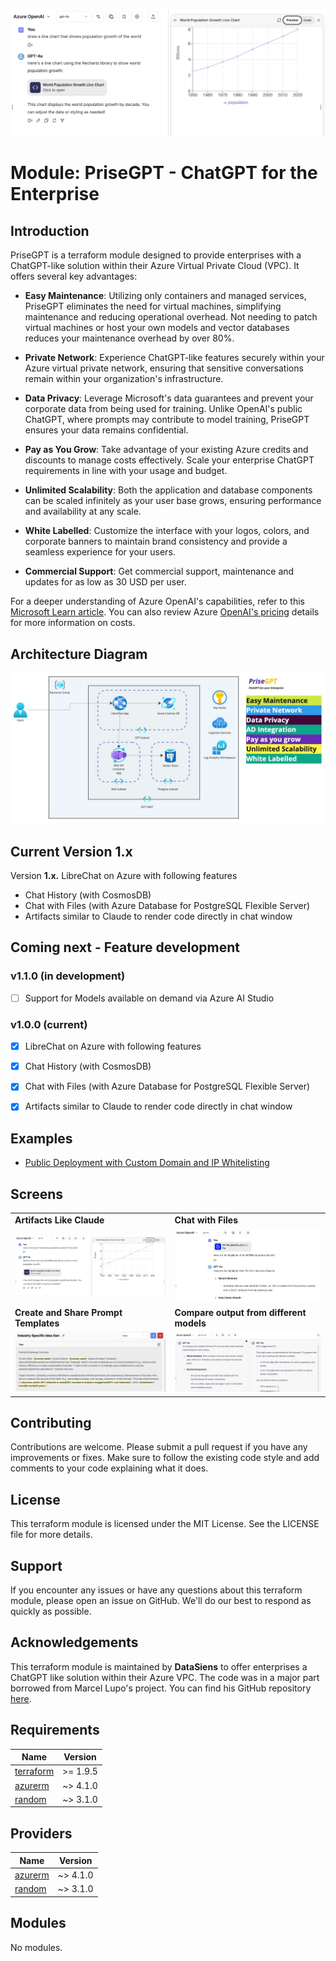 ![Banner](https://github.com/datasiensai/terraform-azure-prisegpt/blob/main/assets/Artifacts.png)

# Module: PriseGPT - ChatGPT for the Enterprise

## Introduction

PriseGPT is a terraform module designed to provide enterprises with a ChatGPT-like solution within their Azure Virtual Private Cloud (VPC). It offers several key advantages:

- **Easy Maintenance**: Utilizing only containers and managed services, PriseGPT eliminates the need for virtual machines, simplifying maintenance and reducing operational overhead.
Not needing to patch virtual machines or host your own models and vector databases reduces your maintenance overhead by over 80%.

- **Private Network**: Experience ChatGPT-like features securely within your Azure virtual private network, ensuring that sensitive conversations remain within your organization's infrastructure.

- **Data Privacy**: Leverage Microsoft's data guarantees and prevent your corporate data from being used for training. Unlike OpenAI's public ChatGPT, where prompts may contribute to model training, PriseGPT ensures your data remains confidential.

- **Pay as You Grow**: Take advantage of your existing Azure credits and discounts to manage costs effectively. Scale your enterprise ChatGPT requirements in line with your usage and budget.

- **Unlimited Scalability**: Both the application and database components can be scaled infinitely as your user base grows, ensuring performance and availability at any scale.

- **White Labelled**: Customize the interface with your logos, colors, and corporate banners to maintain brand consistency and provide a seamless experience for your users.

- **Commercial Support**: Get commercial support, maintenance and updates for as low as 30 USD per user.

For a deeper understanding of Azure OpenAI's capabilities, refer to this [Microsoft Learn article](https://learn.microsoft.com/en-us/azure/ai-services/openai/overview/?wt.mc_id=DT-MVP-5004771). You can also review Azure [OpenAI's pricing](https://azure.microsoft.com/en-us/pricing/details/cognitive-services/openai-service/) details for more information on costs.

## Architecture Diagram

![PriseGPT Azure Architecture](https://raw.githubusercontent.com/datasiensai/terraform-azure-prisegpt/main/assets/PriseGPT_Azure_Architecture.jpg)

## Current Version 1.x

Version **1.x.** LibreChat on Azure with following features
- Chat History (with CosmosDB)
- Chat with Files (with Azure Database for PostgreSQL Flexible Server)
- Artifacts similar to Claude to render code directly in chat window

## Coming next - Feature development

### v1.1.0 (in development)

- [ ] Support for Models available on demand via Azure AI Studio


### v1.0.0 (current)

- [x] LibreChat on Azure with following features
- [x] Chat History (with CosmosDB)
- [x] Chat with Files (with Azure Database for PostgreSQL Flexible Server)
- [x] Artifacts similar to Claude to render code directly in chat window


## Examples

- [Public Deployment with Custom Domain and IP Whitelisting](https://github.com/datasiensai/terraform-azure-prisegpt/tree/main/examples/public_deployment_with_custom_domain)

## Screens

<table>
  <tr>
    <td><strong>Artifacts Like Claude</strong></td>
    <td><strong>Chat with Files</strong></td>
  </tr>
  <tr>
    <td><img src="https://github.com/datasiensai/terraform-azure-prisegpt/blob/main/assets/Artifacts.png" alt="Artifacts Like Claude" style="max-width: 100%; height: auto;"></td>
    <td><img src="https://github.com/datasiensai/terraform-azure-prisegpt/blob/main/assets/FileChat.png" alt="Chat with Files" style="max-width: 100%; height: auto;"></td>
  </tr>
  <tr>
    <td><strong>Create and Share Prompt Templates</strong></td>
    <td><strong>Compare output from different models</strong></td>
  </tr>
  <tr>
    <td><img src="https://github.com/datasiensai/terraform-azure-prisegpt/blob/main/assets/PromptTemplates.png" alt="Create and Share Prompt Templates" style="max-width: 100%; height: auto;"></td>
    <td><img src="https://github.com/datasiensai/terraform-azure-prisegpt/blob/main/assets/ModelComparison.png" alt="Compare output from different models" style="max-width: 100%; height: auto;"></td>
  </tr>
</table>

## Contributing

Contributions are welcome. Please submit a pull request if you have any improvements or fixes. Make sure to follow the existing code style and add comments to your code explaining what it does.  

## License

This terraform module is licensed under the MIT License. See the LICENSE file for more details.  

## Support

If you encounter any issues or have any questions about this terraform module, please open an issue on GitHub. We'll do our best to respond as quickly as possible.  

## Acknowledgements

This terraform module is maintained by **DataSiens** to offer enterprises a ChatGPT like solution within their Azure VPC.
The code was in a major part borrowed from Marcel Lupo's project. You can find his GitHub repository [here](https://github.com/Pwd9000-ML).

<!-- BEGIN_TF_DOCS -->
## Requirements

| Name | Version |
|------|---------|
| <a name="requirement_terraform"></a> [terraform](#requirement\_terraform) | >= 1.9.5 |
| <a name="requirement_azurerm"></a> [azurerm](#requirement\_azurerm) | ~> 4.1.0 |
| <a name="requirement_random"></a> [random](#requirement\_random) | ~> 3.1.0 |

## Providers

| Name | Version |
|------|---------|
| <a name="provider_azurerm"></a> [azurerm](#provider\_azurerm) | ~> 4.1.0 |
| <a name="provider_random"></a> [random](#provider\_random) | ~> 3.1.0 |

## Modules

No modules.
